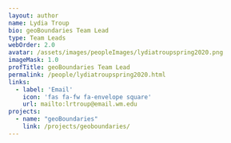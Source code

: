 ```yaml
---
layout: author
name: Lydia Troup
bio: geoBoundaries Team Lead
type: Team Leads
webOrder: 2.0
avatar: /assets/images/peopleImages/lydiatroupspring2020.png
imageMask: 1.0
profTitle: geoBoundaries Team Lead
permalink: /people/lydiatroupspring2020.html 
links:
  - label: 'Email'
    icon: 'fas fa-fw fa-envelope square'
    url: mailto:lrtroup@email.wm.edu
projects:
  - name: "geoBoundaries"
    link: /projects/geoboundaries/
---
```


